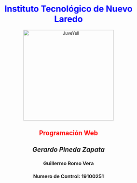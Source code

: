 # <div style="text-align: center"> <span style="color:blue"> Instituto Tecnológico de Nuevo Laredo </span> </div>

<div>
<p style = 'text-align:center;'>
<img src="http://www.itnuevolaredo.edu.mx/images/resources/Soto/Logo/Logo.png" alt="JuveYell" width="300px">
</p>
</div>

## <div style="text-align: center"> <span style="color:red"> Programación Web </span>

## <div style="text-align: center"> _Gerardo Pineda Zapata_


### <div style="text-align: center">Guillermo Romo Vera </div>
### <div style="text-align: center">Numero de Control: 19100251 </div>
